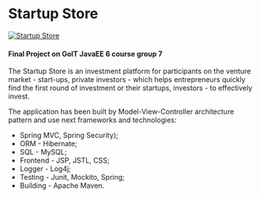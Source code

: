 # Startup Store

[![Startup Store](http://35.198.92.188:8080/projectstore/)](http://35.198.92.188:8080/projectstore/)

#### Final Project on GoIT JavaEE 6 course group 7

The Startup Store is an investment platform for participants on the venture market - start-ups,
private investors - which helps entrepreneurs quickly find the first round of investment 
or their startups, investors - to effectively invest.

The application has been built by Model-View-Controller architecture pattern and use next frameworks and technologies: 
 - Spring MVC, Spring Security); 
 - ORM - Hibernate; 
 - SQL - MySQL; 
 - Frontend - JSP, JSTL, CSS; 
 - Logger - Log4j; 
 - Testing - Junit, Mockito, Spring; 
 - Building - Apache Maven.

